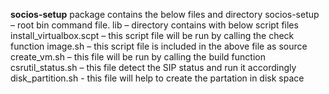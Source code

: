 **socios-setup** package contains the below files and directory
socios-setup – root bin command file.
lib – directory contains with below script files
install_virtualbox.scpt – this script file will be run by calling the check function
image.sh – this script file is included in the above file as source
create_vm.sh – this file will be run by calling the build function
csrutil_status.sh – this file detect the SIP status and run it accordingly
disk_partition.sh - this file will help to create the partation in disk space
